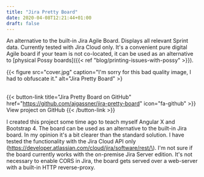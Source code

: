 ```yaml
---
title: "Jira Pretty Board"
date: 2020-04-08T12:21:44+01:00
draft: false
---
```


An alternative to the built-in Jira Agile Board. Displays all relevant Sprint data. Currently tested with Jira Cloud only.
It's a convenient pure digital Agile board if your team is not co-located, it can be used as an alternative to
[physical Possy boards]({{< ref "blog/printing-issues-with-possy" >}}).

<!--more-->

{{< figure src="cover.jpg" caption="I'm sorry for this bad quality image, I had to obfuscate it." alt="Jira Pretty Board" >}

\
{{< button-link title="Jira Pretty Board on GitHub" href="https://github.com/ajgassner/jira-pretty-board" icon="fa-github" >}}
	View project on GitHub
{{< /button-link >}}

I created this project some time ago to teach myself Angular X and Bootstrap 4. The board can be used as an alternative to
the built-in Jira board. In my opinion it's a bit clearer than the standard solution. I have tested the functionality with
the Jira Cloud API only (https://developer.atlassian.com/cloud/jira/software/rest/\). I'm not sure if the board currently
works with the on-premise Jira Server edition. It's not necessary to enable CORS in Jira, the board gets served over a
web-server with a built-in HTTP reverse-proxy.
